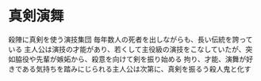 # 真剣演舞
 殺陣に真剣を使う演技集団
 毎年数人の死者を出しながらも、長い伝統を誇っている
 主人公は演技の才能があり、若くして主役級の演技をこなしていたが、突如脇役や先輩が嫉妬から、殺意を向けて剣を振り始める
 拘り、才能、演舞が好きである気持ちを踏みにじられる主人公は次第に、真剣を振るう殺人鬼と化す
